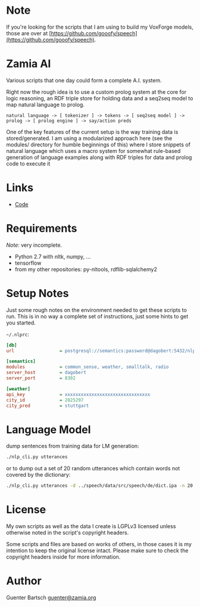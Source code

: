 # Note

If you're looking for the scripts that I am using to build my VoxForge models, those
are over at [https://github.com/gooofy/speech](https://github.com/gooofy/speech).

# Zamia AI

Various scripts that one day could form a complete A.I. system. 

Right now the rough idea is to use a custom prolog system at the core for logic reasoning,
an RDF triple store for holding data and a seq2seq model to map natural language to prolog.

```
natural language -> [ tokenizer ] -> tokens -> [ seq2seq model ] -> prolog -> [ prolog engine ] -> say/action preds
```

One of the key features of the current setup is the way training data is stored/generated.
I am using a modularized approach here (see the modules/ directory for humble beginnings of this)
where I store snippets of natural language which uses a macro system for somewhat rule-based
generation of language examples along with RDF triples for data and prolog code to execute it

Links
=====

* [Code](https://github.com/gooofy/zamia-ai "github")

Requirements
============

*Note*: very incomplete.

* Python 2.7 with nltk, numpy, ...
* tensorflow
* from my other repositories: py-nltools, rdflib-sqlalchemy2

Setup Notes
===========

Just some rough notes on the environment needed to get these scripts to run. This is in no way a complete set of
instructions, just some hints to get you started.

`~/.nlprc`:

```ini
[db]
url                 = postgresql://semantics:password@dagobert:5432/nlp

[semantics]
modules             = common_sense, weather, smalltalk, radio
server_host         = dagobert
server_port         = 8302

[weather]
api_key             = xxxxxxxxxxxxxxxxxxxxxxxxxxxxxxxx
city_id             = 2825297
city_pred           = stuttgart
```

Language Model
==============

dump sentences from training data for LM generation:

```bash
./nlp_cli.py utterances 
```

or to dump out a set of 20 random utterances which contain words not covered by the dictionary:

```bash
./nlp_cli.py utterances -d ../speech/data/src/speech/de/dict.ipa -n 20
```

License
=======

My own scripts as well as the data I create is LGPLv3 licensed unless otherwise noted in the script's copyright headers.

Some scripts and files are based on works of others, in those cases it is my
intention to keep the original license intact. Please make sure to check the
copyright headers inside for more information.

Author
======

Guenter Bartsch <guenter@zamia.org>


